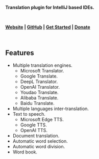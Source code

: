 <p><b>Translation plugin for IntelliJ based IDEs.</b></p>
<br/>
<p>
    <b>
        <a href="https://yiiguxing.github.io/TranslationPlugin/index.html">Website</a> |
        <a href="https://github.com/YiiGuxing/TranslationPlugin">GitHub</a> |
        <a href="https://yiiguxing.github.io/TranslationPlugin/start.html">Get Started</a> |
        <a href="https://plugins.jetbrains.com/plugin/8579-translation/support-donate">Donate</a>
    </b>
</p>
<br/>
<h2>Features</h2>
<ul>
    <li>Multiple translation engines.
        <ul>
            <li>Microsoft Translator.</li>
            <li>Google Translate.</li>
            <li>DeepL Translator.</li>
            <li>OpenAI Translator.</li>
            <li>Youdao Translate.</li>
            <li>Alibaba Translate.</li>
            <li>Baidu Translate.</li>
        </ul>
    </li>
    <li>Multiple languages inter-translation.</li>
    <li>Text to speech.
        <ul>
            <li>Microsoft Edge TTS.</li>
            <li>Google TTS.</li>
            <li>OpenAI TTS.</li>
        </ul>
    </li>
    <li>Document translation.</li>
    <li>Automatic word selection.</li>
    <li>Automatic word division.</li>
    <li>Word book.</li>
</ul>